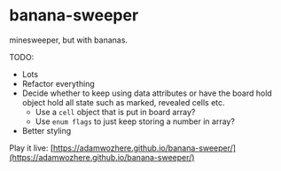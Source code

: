 # banana-sweeper

minesweeper, but with bananas.

TODO:

- Lots
- Refactor everything
- Decide whether to keep using data attributes or have the board hold object hold all state such as marked, revealed cells etc.
  - Use a `cell` object that is put in board array?
  - Use `enum flags` to just keep storing a number in array?
- Better styling

Play it live: [https://adamwozhere.github.io/banana-sweeper/](https://adamwozhere.github.io/banana-sweeper/)
